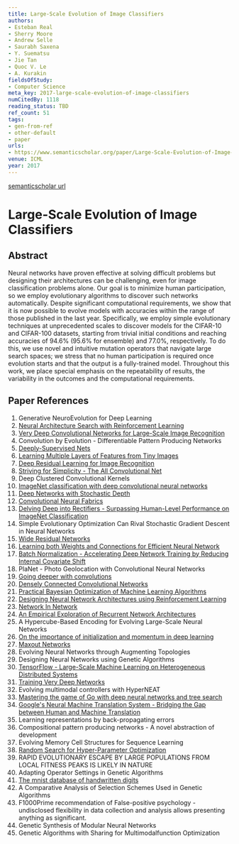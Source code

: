```yaml
---
title: Large-Scale Evolution of Image Classifiers
authors:
- Esteban Real
- Sherry Moore
- Andrew Selle
- Saurabh Saxena
- Y. Suematsu
- Jie Tan
- Quoc V. Le
- A. Kurakin
fieldsOfStudy:
- Computer Science
meta_key: 2017-large-scale-evolution-of-image-classifiers
numCitedBy: 1118
reading_status: TBD
ref_count: 51
tags:
- gen-from-ref
- other-default
- paper
urls:
- https://www.semanticscholar.org/paper/Large-Scale-Evolution-of-Image-Classifiers-Real-Moore/f108b65fe0003e387e1cd7e50f537af0531818e4?sort=total-citations
venue: ICML
year: 2017
---
```


[semanticscholar url](https://www.semanticscholar.org/paper/Large-Scale-Evolution-of-Image-Classifiers-Real-Moore/f108b65fe0003e387e1cd7e50f537af0531818e4?sort=total-citations)

# Large-Scale Evolution of Image Classifiers

## Abstract

Neural networks have proven effective at solving difficult problems but designing their architectures can be challenging, even for image classification problems alone. Our goal is to minimize human participation, so we employ evolutionary algorithms to discover such networks automatically. Despite significant computational requirements, we show that it is now possible to evolve models with accuracies within the range of those published in the last year. Specifically, we employ simple evolutionary techniques at unprecedented scales to discover models for the CIFAR-10 and CIFAR-100 datasets, starting from trivial initial conditions and reaching accuracies of 94.6% (95.6% for ensemble) and 77.0%, respectively. To do this, we use novel and intuitive mutation operators that navigate large search spaces; we stress that no human participation is required once evolution starts and that the output is a fully-trained model. Throughout this work, we place special emphasis on the repeatability of results, the variability in the outcomes and the computational requirements.

## Paper References

1. Generative NeuroEvolution for Deep Learning
2. [Neural Architecture Search with Reinforcement Learning](2017-neural-architecture-search-with-reinforcement-learning.md)
3. [Very Deep Convolutional Networks for Large-Scale Image Recognition](2015-very-deep-convolutional-networks-for-large-scale-image-recognition.md)
4. Convolution by Evolution - Differentiable Pattern Producing Networks
5. [Deeply-Supervised Nets](2015-deeply-supervised-nets.md)
6. [Learning Multiple Layers of Features from Tiny Images](2009-learning-multiple-layers-of-features-from-tiny-images.md)
7. [Deep Residual Learning for Image Recognition](2016-deep-residual-learning-for-image-recognition.md)
8. [Striving for Simplicity - The All Convolutional Net](2015-striving-for-simplicity-the-all-convolutional-net.md)
9. Deep Clustered Convolutional Kernels
10. [ImageNet classification with deep convolutional neural networks](2012-imagenet-classification-with-deep-convolutional-neural-networks.md)
11. [Deep Networks with Stochastic Depth](2016-deep-networks-with-stochastic-depth.md)
12. [Convolutional Neural Fabrics](2016-convolutional-neural-fabrics.md)
13. [Delving Deep into Rectifiers - Surpassing Human-Level Performance on ImageNet Classification](2015-delving-deep-into-rectifiers-surpassing-human-level-performance-on-imagenet-classification.md)
14. Simple Evolutionary Optimization Can Rival Stochastic Gradient Descent in Neural Networks
15. [Wide Residual Networks](2016-wide-residual-networks.md)
16. [Learning both Weights and Connections for Efficient Neural Network](2015-learning-both-weights-and-connections-for-efficient-neural-network.md)
17. [Batch Normalization - Accelerating Deep Network Training by Reducing Internal Covariate Shift](2015-batch-normalization-accelerating-deep-network-training-by-reducing-internal-covariate-shift.md)
18. PlaNet - Photo Geolocation with Convolutional Neural Networks
19. [Going deeper with convolutions](2015-going-deeper-with-convolutions.md)
20. [Densely Connected Convolutional Networks](2017-densely-connected-convolutional-networks.md)
21. [Practical Bayesian Optimization of Machine Learning Algorithms](2012-practical-bayesian-optimization-of-machine-learning-algorithms.md)
22. [Designing Neural Network Architectures using Reinforcement Learning](2017-designing-neural-network-architectures-using-reinforcement-learning.md)
23. [Network In Network](2014-network-in-network.md)
24. [An Empirical Exploration of Recurrent Network Architectures](2015-an-empirical-exploration-of-recurrent-network-architectures.md)
25. A Hypercube-Based Encoding for Evolving Large-Scale Neural Networks
26. [On the importance of initialization and momentum in deep learning](2013-on-the-importance-of-initialization-and-momentum-in-deep-learning.md)
27. [Maxout Networks](2013-maxout-networks.md)
28. Evolving Neural Networks through Augmenting Topologies
29. Designing Neural Networks using Genetic Algorithms
30. [TensorFlow - Large-Scale Machine Learning on Heterogeneous Distributed Systems](2016-tensorflow-large-scale-machine-learning-on-heterogeneous-distributed-systems.md)
31. [Training Very Deep Networks](2015-training-very-deep-networks.md)
32. Evolving multimodal controllers with HyperNEAT
33. [Mastering the game of Go with deep neural networks and tree search](2016-mastering-the-game-of-go-with-deep-neural-networks-and-tree-search.md)
34. [Google's Neural Machine Translation System - Bridging the Gap between Human and Machine Translation](2016-google-s-neural-machine-translation-system-bridging-the-gap-between-human-and-machine-translation.md)
35. Learning representations by back-propagating errors
36. Compositional pattern producing networks - A novel abstraction of development
37. Evolving Memory Cell Structures for Sequence Learning
38. [Random Search for Hyper-Parameter Optimization](2012-random-search-for-hyper-parameter-optimization.md)
39. RAPID EVOLUTIONARY ESCAPE BY LARGE POPULATIONS FROM LOCAL FITNESS PEAKS IS LIKELY IN NATURE
40. Adapting Operator Settings in Genetic Algorithms
41. [The mnist database of handwritten digits](2005-the-mnist-database-of-handwritten-digits.md)
42. A Comparative Analysis of Selection Schemes Used in Genetic Algorithms
43. F1000Prime recommendation of False-positive psychology - undisclosed flexibility in data collection and analysis allows presenting anything as significant.
44. Genetic Synthesis of Modular Neural Networks
45. Genetic Algorithms with Sharing for Multimodalfunction Optimization
